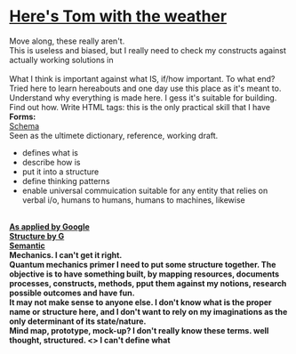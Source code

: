# <a href="https://www.youtube.com/watch?v=r16GL3N4PdM">Here's Tom with the weather</a>
Move along, these really aren't.<br>This is useless and biased, but I really need to check my constructs against actually working solutions in <br>
<br>What I think is important against what IS, if/how important. To what end? Tried here to learn hereabouts and one day use this place as it's meant to. Understand why everything is made here. I gess it's suitable for building. Find out how. Write HTML tags: this is the only practical skill that I have<br> 
<b>Forms:</b><br>
<a href="https://schema.org/">Schema</a><br>
Seen as the ultimete dictionary, reference, working draft.<br>
<ul><li>defines what is</li>
<li>describe how is</li>
<li>put it into a structure</li>
<li>define thinking patterns</li>
<li>enable universal commuication suitable for any entity that relies on verbal i/o, humans to humans, humans to machines, likewise</li>
</UL>
<br>
<B><a href="https://developers.google.com/schemas/">As applied by Google</a></b><br>
<b><a href="https://developers.google.com/structured-data/">Structure by G</a><br>
<a href="http://semanticweb.org/wiki/Main_Page.html">Semantic</a>
<br>
Mechanics. I can't get it right. 
<br>Quantum mechanics primer
I need to put some structure together. The objective is to have something built, by mapping resources, documents processes, constructs, methods, pput them against my notions, research possible outcomes and have fun. 
<br>It may not make sense to anyone else. I don't know what is the proper name or structure here, and I don't want to rely on my imaginations as the only determinant of its state/nature.
<br>Mind map, prototype, mock-up? I don't really know these terms. 
well thought,  structured. <>
I can't define what 

